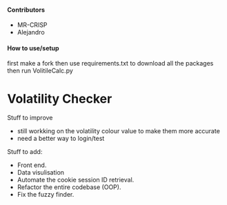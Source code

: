 #### Contributors
- MR-CRISP
- Alejandro

#### How to use/setup

first make a fork 
then use requirements.txt to download all the packages
then run VolitileCalc.py



# Volatility Checker
Stuff to improve
- still workking on the volatility colour value to make them more accurate
- need a better way to login/test

Stuff to add:
- Front end.
- Data visulisation
- Automate the cookie session ID retrieval.
- Refactor the entire codebase (OOP).
- Fix the fuzzy finder.
